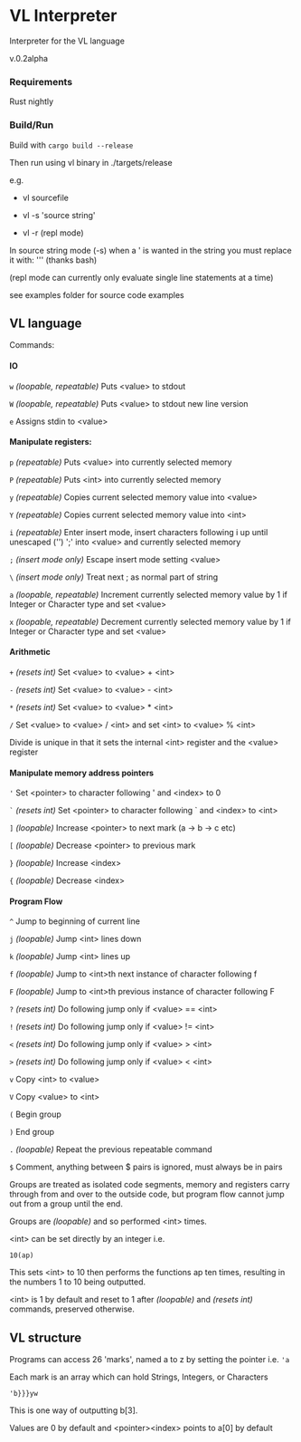 # VL Interpreter
Interpreter for the VL language

v.0.2alpha

### Requirements

Rust nightly

### Build/Run

Build with `cargo build --release`

Then run using vl binary in ./targets/release

e.g.

- vl sourcefile

- vl -s 'source string'

- vl -r  (repl mode)

In source string mode (-s) when a ' is wanted in the string you must replace it with: '\'' (thanks bash)

(repl mode can currently only evaluate single line statements at a time)

see examples folder for source code examples

## VL language

Commands:

#### IO

`w` _(loopable, repeatable)_ Puts \<value> to stdout

`W` _(loopable, repeatable)_ Puts \<value> to stdout new line version

`e` Assigns stdin to \<value>


#### Manipulate registers:

`p` _(repeatable)_ Puts \<value> into currently selected memory

`P` _(repeatable)_ Puts \<int> into currently selected memory

`y` _(repeatable)_ Copies current selected memory value into \<value>

`Y` _(repeatable)_ Copies current selected memory value into \<int>

`i` _(repeatable)_ Enter insert mode, insert characters following i up until unescaped ('\') ';' into \<value> and currently selected memory

`;` _(insert mode only)_ Escape insert mode setting \<value>

`\` _(insert mode only)_ Treat next ; as normal part of string

`a` _(loopable, repeatable)_ Increment currently selected memory value by 1 if Integer or Character type and set \<value>

`x` _(loopable, repeatable)_ Decrement currently selected memory value by 1 if Integer or Character type and set \<value>

#### Arithmetic

`+` _(resets int)_ Set \<value> to \<value> + \<int>

`-` _(resets int)_ Set \<value> to \<value> - \<int>

`*` _(resets int)_ Set \<value> to \<value> * \<int>

`/` Set \<value> to \<value> / \<int> and set \<int> to \<value> % \<int>

Divide is unique in that it sets the internal \<int> register and the \<value> register

#### Manipulate memory address pointers

`'` Set \<pointer> to character following ' and \<index> to 0

`` ` `` _(resets int)_ Set \<pointer> to character following \` and \<index> to \<int>

`]` _(loopable)_ Increase \<pointer> to next mark (a -> b -> c etc)

`[` _(loopable)_ Decrease \<pointer> to previous mark

`}` _(loopable)_ Increase \<index>

`{` _(loopable)_ Decrease \<index>

#### Program Flow

`^` Jump to beginning of current line

`j` _(loopable)_ Jump \<int> lines down

`k` _(loopable)_ Jump \<int> lines up

`f` _(loopable)_ Jump to \<int>th next instance of character following f

`F` _(loopable)_ Jump to \<int>th previous instance of character following F

`?` _(resets int)_ Do following jump only if \<value> == \<int>

`!` _(resets int)_ Do following jump only if \<value> != \<int>

`<` _(resets int)_ Do following jump only if \<value> > \<int>

`>` _(resets int)_ Do following jump only if \<value> < \<int>

`v` Copy \<int> to \<value>

`V` Copy \<value> to \<int>

`(` Begin group

`)` End group

`.` _(loopable)_ Repeat the previous repeatable command

`$` Comment, anything between $ pairs is ignored, must always be in pairs

Groups are treated as isolated code segments, memory and registers carry through from and over to the outside code, but program flow cannot jump out from a group until the end.

Groups are _(loopable)_ and so performed \<int> times.

\<int> can be set directly by an integer i.e.

`10(ap)`

This sets \<int> to 10 then performs the functions ap ten times, resulting in the numbers 1 to 10 being outputted.

\<int> is 1 by default and reset to 1 after _(loopable)_ and _(resets int)_  commands, preserved otherwise.


## VL structure

Programs can access 26 'marks', named a to z by setting the pointer i.e. `'a`

Each mark is an array which can hold Strings, Integers, or Characters

`'b}}}yw`

This is one way of outputting b[3].

Values are 0 by default and \<pointer>\<index> points to a[0] by default
